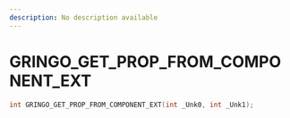 ```yaml
---
description: No description available 
---
```


# GRINGO_GET_PROP_FROM_COMPONENT_EXT

```cpp
int GRINGO_GET_PROP_FROM_COMPONENT_EXT(int _Unk0, int _Unk1);
```